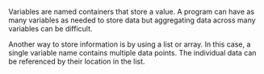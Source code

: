 
























Variables are named containers that store a value.  A program can have as many variables as needed to store data but aggregating data across many variables can be difficult.


Another way to store information is by using a list or array.  In this case, a single variable name contains multiple data points.  The individual data can be referenced by their location in the list.
